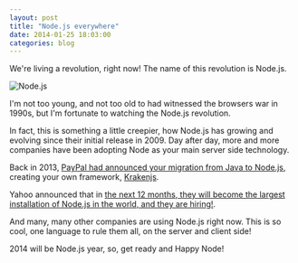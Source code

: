 ```yaml
---
layout: post
title: "Node.js everywhere"
date: 2014-01-25 18:03:00
categories: blog
---
```


We're living a revolution, right now! The name of this revolution is Node.js.

<img src="/img/nodejs.jpg" alt="Node.js">

I'm not too young, and not too old to had witnessed the browsers war in 1990s, but I'm fortunate to watching the Node.js revolution.

In fact, this is something a little creepier, how Node.js has growing and evolving since their initial release in 2009. Day after day, more and more companies have been adopting Node as your main server side technology.

Back in 2013, <a href="https://www.paypal-engineering.com/2013/11/22/node-js-at-paypal/" target="_blank">PayPal had announced your migration from Java to Node.js</a>, creating your own framework, <a href="http://krakenjs.com/" target="_blank">Krakenjs</a>.

Yahoo announced that in <a href="http://yahooeng.tumblr.com/nodeweekly" target="_blank">the next 12 months, they will become the largest installation of Node.js in the world, and they are hiring!</a>.

And many, many other companies are using Node.js right now. This is so cool, one language to rule them all, on the server and client side!

2014 will be Node.js year, so, get ready and Happy Node!